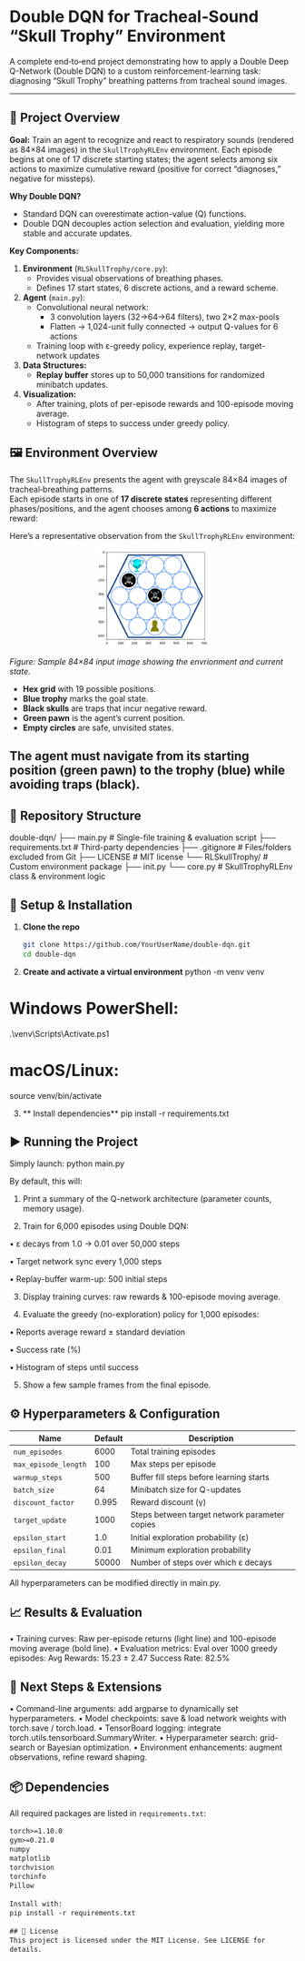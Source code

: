 # Double DQN for Tracheal‐Sound “Skull Trophy” Environment

A complete end‐to‐end project demonstrating how to apply a Double Deep Q-Network (Double DQN) to a custom reinforcement-learning task: diagnosing “Skull Trophy” breathing patterns from tracheal sound images.

---

## 📖 Project Overview

**Goal:** Train an agent to recognize and react to respiratory sounds (rendered as 84×84 images) in the `SkullTrophyRLEnv` environment. Each episode begins at one of 17 discrete starting states; the agent selects among six actions to maximize cumulative reward (positive for correct “diagnoses,” negative for missteps).

**Why Double DQN?**  
- Standard DQN can overestimate action-value (Q) functions.  
- Double DQN decouples action selection and evaluation, yielding more stable and accurate updates.

**Key Components:**  
1. **Environment** (`RLSkullTrophy/core.py`):  
   - Provides visual observations of breathing phases.  
   - Defines 17 start states, 6 discrete actions, and a reward scheme.  
2. **Agent** (`main.py`):  
   - Convolutional neural network:  
     - 3 convolution layers (32→64→64 filters), two 2×2 max-pools  
     - Flatten → 1,024-unit fully connected → output Q-values for 6 actions  
   - Training loop with ε-greedy policy, experience replay, target-network updates  
3. **Data Structures:**  
   - **Replay buffer** stores up to 50,000 transitions for randomized minibatch updates.  
4. **Visualization:**  
   - After training, plots of per-episode rewards and 100-episode moving average.  
   - Histogram of steps to success under greedy policy.

## 🖼️ Environment Overview

The `SkullTrophyRLEnv` presents the agent with greyscale 84×84 images of tracheal‐breathing patterns.  
Each episode starts in one of **17 discrete states** representing different phases/positions, and the agent chooses among **6 actions** to maximize reward:

Here’s a representative observation from the `SkullTrophyRLEnv` environment:

<p align="center">
  <img width="200" src="assets/sample_env.png" alt="Sample SkullTrophy Observation">
</p>

*Figure: Sample 84×84 input image showing the envrionment and current state.*

- **Hex grid** with 19 possible positions.  
- **Blue trophy** marks the goal state.  
- **Black skulls** are traps that incur negative reward.  
- **Green pawn** is the agent’s current position.  
- **Empty circles** are safe, unvisited states.

The agent must navigate from its starting position (green pawn) to the trophy (blue) while avoiding traps (black). 
---

## 📂 Repository Structure

double-dqn/
├── main.py # Single-file training & evaluation script
├── requirements.txt # Third-party dependencies
├── .gitignore # Files/folders excluded from Git
├── LICENSE # MIT license
└── RLSkullTrophy/ # Custom environment package
├── init.py
└── core.py # SkullTrophyRLEnv class & environment logic

## 🔧 Setup & Installation

1. **Clone the repo**  
   ```bash
   git clone https://github.com/YourUserName/double-dqn.git
   cd double-dqn

2. **Create and activate a virtual environment**
python -m venv venv
# Windows PowerShell:
.\venv\Scripts\Activate.ps1
# macOS/Linux:
source venv/bin/activate

3. ** Install dependencies**
pip install -r requirements.txt

## ▶️ Running the Project
Simply launch:
python main.py

By default, this will:

1. Print a summary of the Q-network architecture (parameter counts, memory usage).

2. Train for 6,000 episodes using Double DQN:

 • ε decays from 1.0 → 0.01 over 50,000 steps

 • Target network sync every 1,000 steps

 • Replay-buffer warm-up: 500 initial steps

3. Display training curves: raw rewards & 100-episode moving average.

4. Evaluate the greedy (no-exploration) policy for 1,000 episodes:

 • Reports average reward ± standard deviation

 • Success rate (%)

 • Histogram of steps until success

5. Show a few sample frames from the final episode.

## ⚙️ Hyperparameters & Configuration
| Name                 | Default | Description                                   |
| -------------------- | ------- | --------------------------------------------- |
| `num_episodes`       | 6000    | Total training episodes                       |
| `max_episode_length` | 100     | Max steps per episode                         |
| `warmup_steps`       | 500     | Buffer fill steps before learning starts      |
| `batch_size`         | 64      | Minibatch size for Q-updates                  |
| `discount_factor`    | 0.995   | Reward discount (γ)                           |
| `target_update`      | 1000    | Steps between target network parameter copies |
| `epsilon_start`      | 1.0     | Initial exploration probability (ε)           |
| `epsilon_final`      | 0.01    | Minimum exploration probability               |
| `epsilon_decay`      | 50000   | Number of steps over which ε decays           |

All hyperparameters can be modified directly in main.py.

## 📈 Results & Evaluation
• Training curves:
	Raw per-episode returns (light line) and 100-episode moving average (bold line).
• Evaluation metrics:
	Eval over 1000 greedy episodes:
	Avg Rewards: 15.23 ± 2.47
	Success Rate: 82.5%

## 🚀 Next Steps & Extensions
• Command-line arguments: add argparse to dynamically set hyperparameters.
• Model checkpoints: save & load network weights with torch.save / torch.load.
• TensorBoard logging: integrate torch.utils.tensorboard.SummaryWriter.
• Hyperparameter search: grid-search or Bayesian optimization.
• Environment enhancements: augment observations, refine reward shaping.

## 📦 Dependencies

All required packages are listed in `requirements.txt`:

```text
torch>=1.10.0
gym>=0.21.0
numpy
matplotlib
torchvision
torchinfo
Pillow

Install with:
pip install -r requirements.txt

## 📄 License
This project is licensed under the MIT License. See LICENSE for details.








